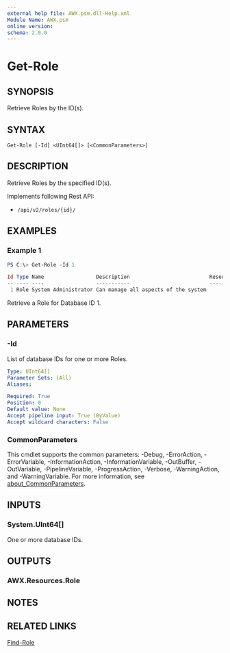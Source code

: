 ```yaml
---
external help file: AWX.psm.dll-Help.xml
Module Name: AWX.psm
online version:
schema: 2.0.0
---
```


# Get-Role

## SYNOPSIS
Retrieve Roles by the ID(s).

## SYNTAX

```
Get-Role [-Id] <UInt64[]> [<CommonParameters>]
```

## DESCRIPTION
Retrieve Roles by the specified ID(s).

Implements following Rest API:  
- `/api/v2/roles/{id}/`

## EXAMPLES

### Example 1
```powershell
PS C:\> Get-Role -Id 1

Id Type Name                 Description                          ResourceId ResourceType ResourceName
-- ---- ----                 -----------                          ---------- ------------ ------------
 1 Role System Administrator Can manage all aspects of the system
```

Retrieve a Role for Database ID 1.

## PARAMETERS

### -Id
List of database IDs for one or more Roles.

```yaml
Type: UInt64[]
Parameter Sets: (All)
Aliases:

Required: True
Position: 0
Default value: None
Accept pipeline input: True (ByValue)
Accept wildcard characters: False
```

### CommonParameters
This cmdlet supports the common parameters: -Debug, -ErrorAction, -ErrorVariable, -InformationAction, -InformationVariable, -OutBuffer, -OutVariable, -PipelineVariable, -ProgressAction, -Verbose, -WarningAction, and -WarningVariable. For more information, see [about_CommonParameters](http://go.microsoft.com/fwlink/?LinkID=113216).

## INPUTS

### System.UInt64[]
One or more database IDs.

## OUTPUTS

### AWX.Resources.Role
## NOTES

## RELATED LINKS

[Find-Role](Find-Role.md)
